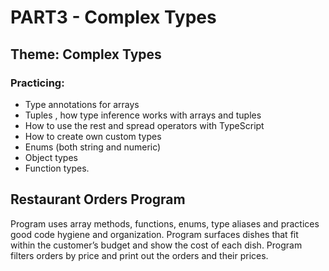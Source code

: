 # PART3 - Complex Types
## Theme: Complex Types
### Practicing:
- Type annotations for arrays
- Tuples , how type inference works with arrays and tuples
- How to use the rest and spread operators with TypeScript
- How to create own custom types
- Enums (both string and numeric)
- Object types
- Function types.

## Restaurant Orders Program
Program uses array methods, functions, enums, type aliases and practices good code hygiene and organization. Program surfaces dishes that fit within the customer’s budget and show the cost of each dish. Program filters orders by price and print out the orders and their prices.

